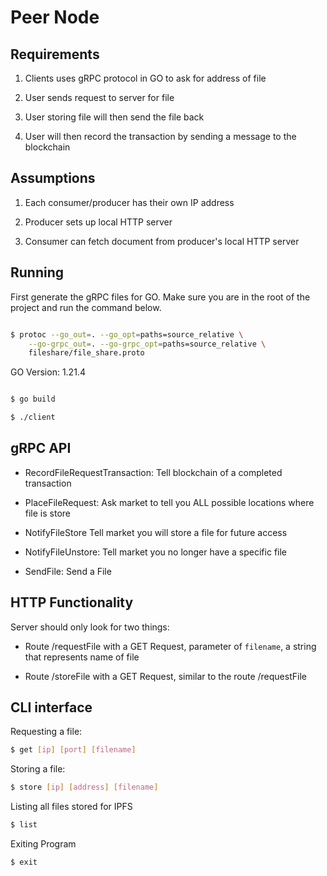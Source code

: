 # Peer Node

## Requirements

1) Clients uses gRPC protocol in GO to ask for address of file

2) User sends request to server for file

3) User storing file will then send the file back

4) User will then record the transaction by sending a message to the blockchain
 

## Assumptions

1) Each consumer/producer has their own IP address

2) Producer sets up local HTTP server

3) Consumer can fetch document from producer's local HTTP server


## Running

First generate the gRPC files for GO. Make sure you are in the root of the project and run the command below.

``` bash

$ protoc --go_out=. --go_opt=paths=source_relative \
    --go-grpc_out=. --go-grpc_opt=paths=source_relative \
    fileshare/file_share.proto 
```

GO Version: 1.21.4

```bash

$ go build

$ ./client

```

## gRPC API

* RecordFileRequestTransaction: Tell blockchain of a completed transaction

* PlaceFileRequest: Ask market to tell you ALL possible locations where file is store 

* NotifyFileStore Tell market you will store a file for future access

* NotifyFileUnstore: Tell market you no longer have a specific file

* SendFile: Send a File

## HTTP Functionality

Server should only look for two things:

* Route /requestFile with a GET Request, parameter of `filename`, a string that represents name of file

* Route /storeFile with a GET Request, similar to the route /requestFile

## CLI interface

Requesting a file:

```bash
$ get [ip] [port] [filename]
```

Storing a file:

```bash
$ store [ip] [address] [filename]
```

Listing all files stored for IPFS

```bash
$ list
```

Exiting Program

```bash
$ exit
```




